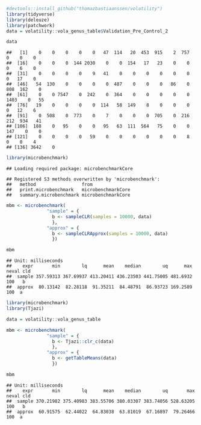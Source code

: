 ``` r
#devtools::install_github("thomazbastiaanssen/volatility")
library(tidyverse)
library(deleuze)
library(patchwork)
data = volatility::vola_genus_table$Validation_Pre_Control_2

data
```

    ##   [1]    0    0    0    0    0   47  114   20  453  915    2  757    0    0    0
    ##  [16]    0    0    0  144 2030    0    0  154   17   23    0    0    0    6    0
    ##  [31]    0    0    0    0    9   41    0    0    0    0    0    0    0   17    0
    ##  [46]   54  130    0    0    0    0  487    0    0    0   86    0  808  162    0
    ##  [61]    0    0 7547    0  242    0  364    0    0    0    0    0 1403    0   55
    ##  [76]   19    0    0    0    0  114   58  149    8    0    0    0    0   12    6
    ##  [91]    0  508    0  773    0    7    0    0    0  705    0  216  212  934   41
    ## [106]  188    0   95    0    0   95   63  111  564   75    0    0  147    0    0
    ## [121]    0    0    0    0   59    0    0    0    0    0    0    8    0    0    4
    ## [136] 3642    0

``` r
library(microbenchmark)
```

    ## Loading required package: microbenchmarkCore

    ## Registered S3 methods overwritten by 'microbenchmark':
    ##   method                 from              
    ##   print.microbenchmark   microbenchmarkCore
    ##   summary.microbenchmark microbenchmarkCore

``` r
mbm <- microbenchmark(
               "sample" = {
                 b <- sampleCLR(samples = 10000, data)
                 },
               "approx" = {
                 b <- sampleCLRApprox(samples = 10000, data)
                 })

mbm
```

    ## Unit: milliseconds
    ##    expr       min        lq      mean    median        uq      max neval cld
    ##  sample 357.59313 367.69937 413.20411 436.23503 441.75005 481.6932   100   b
    ##  approx  80.13142  82.28118  91.35211  84.48791  86.93723 169.2589   100  a

``` r
library(microbenchmark)
library(Tjazi)

data = volatility::vola_genus_table

mbm <- microbenchmark(
               "sample" = {
                 b <- Tjazi::clr_c(data)
                 },
               "approx" = {
                 b <- getTableMeans(data)
                 })

mbm
```

    ## Unit: milliseconds
    ##    expr       min        lq      mean    median        uq       max neval cld
    ##  sample 370.21982 375.40983 383.55706 380.03307 383.74056 528.63205   100   b
    ##  approx  60.91575  62.44022  64.83038  63.81019  67.16897  79.26466   100  a
